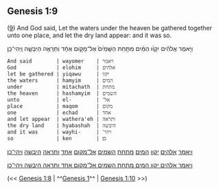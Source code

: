 ## Genesis 1:9

([9](http://biblehub.com/text/genesis/1-9.htm)) And God said, Let the waters under the heaven be gathered together unto one place, and let the dry land appear: and it was so.

וַיֹּ֣אמֶר אֱלֹהִ֗ים יִקָּו֨וּ הַמַּ֜יִם מִתַּ֤חַת הַשָּׁמַ֙יִם֙ אֶל־מָקֹ֣ום אֶחָ֔ד וְתֵרָאֶ֖ה הַיַּבָּשָׁ֑ה וַֽיְהִי־כֵֽן׃

	And said        | wayomer    | ויאמר
	God             | elohim     | אלהים
	let be gathered | yiqawu     | יקוו
	the waters      | hamyim     | המים
	under           | mitachath  | מתחת
	the heaven      | hashamyim  | השמים
	unto            | el-        | אל־
	place           | maqom      | מקום
	one             | echad      | אחד
	and let appear  | wathera'eh | ותראה
	the dry land    | hyabashah  | היבשה
	and it was      | wayhi-     | ויהי־
	so              | ken        | כן׃

[ויאמר](/keys/VIAMR) [אלהים](/keys/ALHIM) [יקוו](/keys/IQVV) [המים](/keys/HMIM) [מתחת](/keys/MThChTh) [השמים](/keys/HShMIM) [אל־מקום](/keys/AL-MQVM) [אחד](/keys/AChD) [ותראה](/keys/VThRAH) [היבשה](/keys/HIBShH) [ויהי־כן](/keys/VIHI-KN)׃

[ויאמר אלהים יקוו המים מתחת השמים אל־מקום אחד ותראה היבשה ויהי־כן](/keys/VIAMR.ALHIM.IQVV.HMIM.MThChTh.HShMIM.AL-MQVM.AChD.VThRAH.HIBShH.VIHI-KN)׃

(<< [Genesis 1:8](/genesis/1/8) | ^^[Genesis 1](/genesis/1)^^ | [Genesis 1:10](/genesis/1/10) >>)
